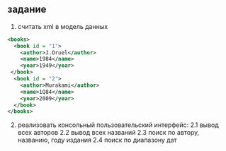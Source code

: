 ## задание

1. считать xml в модель данных

```xml
<books>
  <book id = "1">
    <author>J.Oruel</author>
    <name>1984</name>
    <year>1949</year>
 </book>
  <book id = "2">
    <author>Murakami</author>
    <name>1Q84</name>
    <year>2009</year>
  </book>
</books>
```
2. реализовать консольный пользовательский интерфейс:
  2.1 вывод всех авторов
  2.2 вывод всех названий
  2.3 поиск по автору, названию, году издания
  2.4 поиск по диапазону дат
